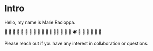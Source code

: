 # Intro

Hello, my name is Marie Racioppa.

🦆 🦅 🦉 🦇 🐺 🐗 🐝 🦋 🐳 🦈 🐅 🐆 🦧🦚 🦜 🦢 🦩 🕊 🐇 🦝 🦨 🦦 🦥 🦔 

Please reach out if you have any interest in collaboration or questions. 
